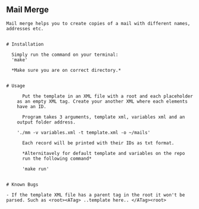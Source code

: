 ## Mail Merge ##

    Mail merge helps you to create copies of a mail with different names,
    addresses etc.


    # Installation

      Simply run the command on your terminal:
      'make'

      *Make sure you are on correct directory.*
    
    
    # Usage

          Put the template in an XML file with a root and each placeholder
        as an empty XML tag. Create your another XML where each elements
        have an ID.
          
          Program takes 3 arguments, template xml, variables xml and an
        output folder address.

        './mm -v variables.xml -t template.xml -o ~/mails'

          Each record will be printed with their IDs as txt format.

          *Alternitavely for default template and variables on the repo
          run the following command*

          'make run'

    
    # Known Bugs

    - If the template XML file has a parent tag in the root it won't be
    parsed. Such as <root><ATag> ..template here.. </ATag><root>
